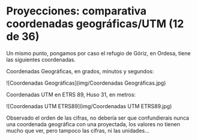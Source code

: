 # Proyecciones: comparativa coordenadas geográficas/UTM (12 de 36)

Un mismo punto, pongamos por caso el refugio de Góriz, en Ordesa, tiene las siguientes coordenadas.

Coordenadas Geográficas, en grados, minutos y segundos:

![Coordenadas Geográficas](img/Coordenadas Geográficas.jpg)

Coordenadas UTM en ETRS 89, Huso 31, en metros:

![Coordenadas UTM ETRS89](img/Coordenadas UTM ETRS89.jpg)

Observado el orden de las cifras, no debería ser que confundierais nunca una coordenada geográfica con una proyectada, los valores no tienen mucho que ver, pero tampoco las cifras, ni las unidades...